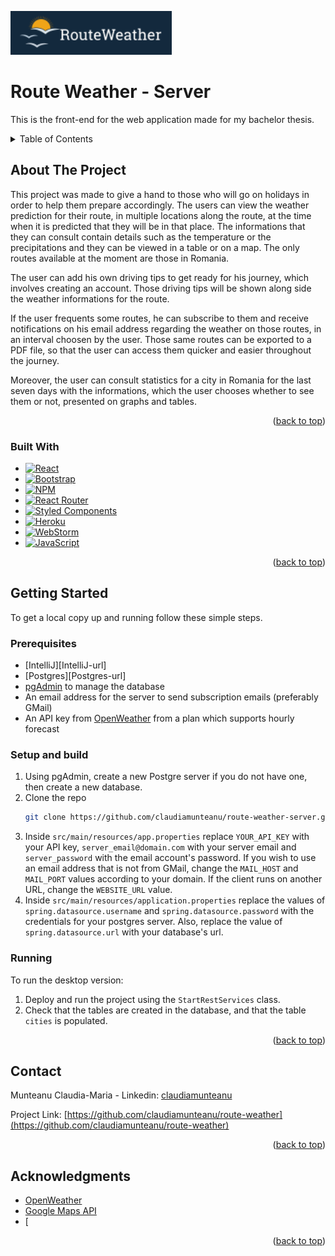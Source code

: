 <!-- Improved compatibility of back to top link: See: https://github.com/othneildrew/Best-README-Template/pull/73 -->
<a name="readme-top"></a>
<!--
*** Thanks for checking out the Best-README-Template. If you have a suggestion
*** that would make this better, please fork the repo and create a pull request
*** or simply open an issue with the tag "enhancement".
*** Don't forget to give the project a star!
*** Thanks again! Now go create something AMAZING! :D
-->



<!-- PROJECT SHIELDS -->
<!--
*** I'm using markdown "reference style" links for readability.
*** Reference links are enclosed in brackets [ ] instead of parentheses ( ).
*** See the bottom of this document for the declaration of the reference variables
*** for contributors-url, forks-url, etc. This is an optional, concise syntax you may use.
*** https://www.markdownguide.org/basic-syntax/#reference-style-links
-->

<!--[![Contributors][contributors-shield]][contributors-url]
[![Forks][forks-shield]][forks-url]
[![Stargazers][stars-shield]][stars-url] 
[![Issues][issues-shield]][issues-url] 
[![License][license-shield]][license-url]
[![LinkedIn][linkedin-shield]][linkedin-url]
-->

<!--
 PROJECT LOGO

 
<br />
<div align="center">
  -->

<a href="https://github.com/claudiamunteanu/route-weather-server">
    <img src="src/images/logo.png" alt="Logo" height="70"/>
</a>
                                             
# Route Weather - Server
This is the front-end for the web application made for my bachelor thesis.
  <!--
  <p align="center">
    Simple CRUD mobile application for the management of a store's products, created for the "Mobile Application Programming" course at my university.
    <br />
    <a href="https://github.com/claudiamunteanu/product-management"><strong>Explore the docs »</strong></a>
    <br />
    <br />
    <a href="https://github.com/claudiamunteanu/product-management">View Demo</a>
    ·
    <a href="https://github.com/claudiamunteanu/product-management/issues">Report Bug</a>
    ·
    <a href="https://github.com/claudiamunteanu/product-management/issues">Request Feature</a>
  </p>
</div>
-->


<!-- TABLE OF CONTENTS -->
<details>
  <summary>Table of Contents</summary>
  <ol>
    <li>
      <a href="#about-the-project">About The Project</a>
      <ul>
        <li><a href="#built-with">Built With</a></li>
      </ul>
    </li>
    <li>
      <a href="#getting-started">Getting Started</a>
      <ul>
        <li><a href="#prerequisites">Prerequisites</a></li>
        <li><a href="#setup-and-build">Setup and Build</a></li>
        <li><a href="#running">Running</a></li>
      </ul>
    </li>
    <!--
    <li><a href="#usage">Usage</a></li>
    <li><a href="#roadmap">Roadmap</a></li>
    <li><a href="#contributing">Contributing</a></li>
    -->
    <li><a href="#contact">Contact</a></li>
   <li><a href="#acknowledgments">Acknowledgments</a></li>
    <!--<li><a href="#acknowledgments">Acknowledgments</a></li>-->
  </ol>
</details>

<!-- ABOUT THE PROJECT -->
## About The Project

This project was made to give a hand to those who will go on holidays in order to help them prepare accordingly. The users can view the weather prediction for their route, in multiple locations along the route, at the time when it is predicted that they will be in that place. The informations that they can consult contain details such as the temperature or the precipitations and they can be viewed in a table or on a map. The only routes available at the moment are those in Romania.

The user can add his own driving tips to get ready for his journey, which involves creating an account. Those driving tips will be shown along side the weather informations for the route. 

If the user frequents some routes, he can subscribe to them and receive notifications on his email address regarding the weather on those routes, in an interval choosen by the user. Those same routes can be exported to a PDF file, so that the user can access them quicker and easier throughout the journey.

Moreover, the user can consult statistics for a city in Romania for the last seven days with the informations, which the user chooses whether to see them or not, presented on graphs and tables.

<p align="right">(<a href="#readme-top">back to top</a>)</p>

### Built With
* [![React][React.org]][React-url]
* [![Bootstrap][Bootstrap.com]][Bootstrap-url]
* [![NPM][NPM.com]][NPM-url]
* [![React Router][ReactRouter.com]][ReactRouter-url]
* [![Styled Components][StyledComponents.com]][StyledComponents-url]
* [![Heroku][Heroku.com]][Heroku-url]
* [![WebStorm][WebStorm.com]][WebStorm-url]
* [![JavaScript][JavaScript.com]][JavaScript-url]
                                       
<p align="right">(<a href="#readme-top">back to top</a>)</p>


<!-- GETTING STARTED -->
## Getting Started

To get a local copy up and running follow these simple steps.

### Prerequisites

* [IntelliJ][IntelliJ-url]
* [Postgres][Postgres-url]
* [pgAdmin](https://www.pgadmin.org/) to manage the database
* An email address for the server to send subscription emails (preferably GMail)
* An API key from [OpenWeather](https://openweathermap.org/) from a plan which supports hourly forecast

### Setup and build
1. Using pgAdmin, create a new Postgre server if you do not have one, then create a new database.
3. Clone the repo
   ```sh
   git clone https://github.com/claudiamunteanu/route-weather-server.git
   ```  
3. Inside `src/main/resources/app.properties` replace `YOUR_API_KEY` with your API key, `server_email@domain.com` with your server email and `server_password` with the email account's password. If you wish to use an email address that is not from GMail, change the `MAIL_HOST` and `MAIL_PORT` values according to your domain. If the client runs on another URL, change the `WEBSITE_URL` value.
4. Inside `src/main/resources/application.properties` replace the values of `spring.datasource.username` and  `spring.datasource.password` with the credentials for your postgres server. Also, replace the value of `spring.datasource.url` with your database's url.
   
### Running

To run the desktop version:
1. Deploy and run the project using the `StartRestServices` class.
2. Check that the tables are created in the database, and that the table `cities` is populated.

<p align="right">(<a href="#readme-top">back to top</a>)</p>



<!-- USAGE EXAMPLES -->
<!--## Usage

Use this space to show useful examples of how a project can be used. Additional screenshots, code examples and demos work well in this space. You may also link to more resources.

_For more examples, please refer to the [Documentation](https://example.com)_

<p align="right">(<a href="#readme-top">back to top</a>)</p>
-->



<!-- CONTRIBUTING -->
<!--
## Contributing

Contributions are what make the open source community such an amazing place to learn, inspire, and create. Any contributions you make are **greatly appreciated**.

If you have a suggestion that would make this better, please fork the repo and create a pull request. You can also simply open an issue with the tag "enhancement".
Don't forget to give the project a star! Thanks again!

1. Fork the Project
2. Create your Feature Branch (`git checkout -b feature/AmazingFeature`)
3. Commit your Changes (`git commit -m 'Add some AmazingFeature'`)
4. Push to the Branch (`git push origin feature/AmazingFeature`)
5. Open a Pull Request

<p align="right">(<a href="#readme-top">back to top</a>)</p>
-->


<!-- CONTACT -->
## Contact

Munteanu Claudia-Maria - Linkedin: [claudiamunteanu][linkedin-url]

Project Link: [https://github.com/claudiamunteanu/route-weather](https://github.com/claudiamunteanu/route-weather)

<p align="right">(<a href="#readme-top">back to top</a>)</p>



<!-- ACKNOWLEDGMENTS -->
## Acknowledgments

* [OpenWeather](https://openweathermap.org/)
* [Google Maps API](https://developers.google.com/maps/documentation)
* [

<p align="right">(<a href="#readme-top">back to top</a>)</p>


<!-- MARKDOWN LINKS & IMAGES -->
<!-- https://www.markdownguide.org/basic-syntax/#reference-style-links -->
[contributors-shield]: https://img.shields.io/github/contributors/claudiamunteanu/shows-ticket-store-java.svg?style=for-the-badge
[contributors-url]: https://github.com/claudiamunteanu/shows-ticket-store-javat/graphs/contributors
[forks-shield]: https://img.shields.io/github/forks/claudiamunteanu/shows-ticket-store-java.svg?style=for-the-badge
[forks-url]: https://github.com/claudiamunteanu/shows-ticket-store-java/network/members
[stars-shield]: https://img.shields.io/github/stars/claudiamunteanu/shows-ticket-store-java.svg?style=for-the-badge
[stars-url]: https://github.com/claudiamunteanu/shows-ticket-store-java/stargazers
[issues-shield]: https://img.shields.io/github/issues/claudiamunteanu/shows-ticket-store-java.svg?style=for-the-badge
[issues-url]: https://github.com/claudiamunteanu/shows-ticket-store-java/issues
[license-shield]: https://img.shields.io/github/license/claudiamunteanu/shows-ticket-store-java.svg?style=for-the-badge
[license-url]: https://github.com/claudiamunteanu/shows-ticket-store-java/blob/master/LICENSE
[linkedin-shield]: https://img.shields.io/badge/-LinkedIn-black.svg?style=for-the-badge&logo=linkedin&colorB=555
[linkedin-url]: https://linkedin.com/in/claudiamunteanu
[Bootstrap.com]: https://img.shields.io/badge/bootstrap-%23563D7C.svg?style=for-the-badge&logo=bootstrap&logoColor=white
[Bootstrap-url]: https://getbootstrap.com/
[NPM.com]: https://img.shields.io/badge/NPM-%23000000.svg?style=for-the-badge&logo=npm&logoColor=white
[NPM-url]: https://www.npmjs.com/
[ReactRouter.com]: https://img.shields.io/badge/React_Router-CA4245?style=for-the-badge&logo=react-router&logoColor=white
[ReactRouter-url]: https://reactrouter.com/en/v6.3.0
[React.org]: https://img.shields.io/badge/react-%2320232a.svg?style=for-the-badge&logo=react&logoColor=%2361DAFB
[React-url]: https://reactjs.org/
[StyledComponents.com]: https://img.shields.io/badge/styled--components-DB7093?style=for-the-badge&logo=styled-components&logoColor=white
[StyledComponents-url]: https://styled-components.com/
[Heroku.com]: https://img.shields.io/badge/heroku-%23430098.svg?style=for-the-badge&logo=heroku&logoColor=white
[Heroku-url]: https://www.heroku.com/
[WebStorm.com]: https://img.shields.io/badge/webstorm-143?style=for-the-badge&logo=webstorm&logoColor=white&color=black
[WebStorm-url]: https://www.jetbrains.com/webstorm/
[JavaScript.com]: https://img.shields.io/badge/javascript-%23323330.svg?style=for-the-badge&logo=javascript&logoColor=%23F7DF1E
[JavaScript-url]: https://www.javascript.com/
